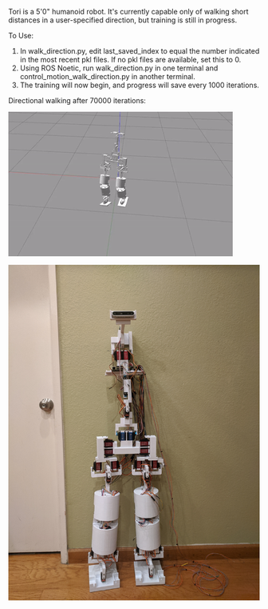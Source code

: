 Tori is a 5'0" humanoid robot. It's currently capable only of walking short distances in a user-specified direction, but training is still in progress.

To Use:
1. In walk_direction.py, edit last_saved_index to equal the number indicated in the most recent pkl files. If no pkl files are available, set this to 0.
2. Using ROS Noetic, run walk_direction.py in one terminal and control_motion_walk_direction.py in another terminal.
3. The training will now begin, and progress will save every 1000 iterations.

Directional walking after 70000 iterations:

![70,000 iterations](https://github.com/Bentell-Robotics/Tori-Robot/blob/master/70000_iters.gif)

![real_robot](https://github.com/Bentell-Robotics/Tori-Robot/blob/master/tori_real_armless.jpg)
